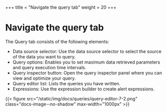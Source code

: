 +++
title = "Navigate the query tab"
weight = 20
+++

# Navigate the query tab

The Query tab consists of the following elements:

- Data source selector: Use the data source selector to select the source of the data you want to query.
- Query options: Enables you to set maximum data retrieved parameters and query execution time intervals.
- Query inspector button: Open the query inspector panel where you can view and optimize your query.
- Query editor list: Lists the queries you have written.
- Expressions: Use the expression builder to create alert expressions.

{{< figure src="/static/img/docs/queries/query-editor-7-2.png" class="docs-image--no-shadow" max-width="1000px" >}}
